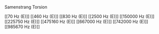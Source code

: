 Samenstrang Torsion

[[70 Hz (E)]]
[[460 Hz (E)]]
[[830 Hz (E)]]
[[2500 Hz (E)]]
[[150000 Hz (E)]]
[[225750 Hz (E)]]
[[475160 Hz (E)]]
[[667000 Hz (E)]]
[[742000 Hz (E)]]
[[985670 Hz (E)]]